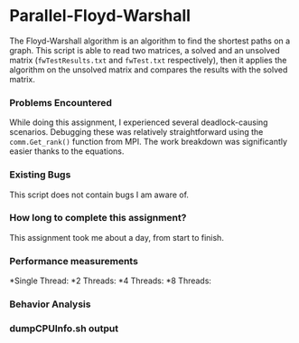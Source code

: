 # Parallel-Floyd-Warshall

The Floyd-Warshall algorithm is an algorithm to find the shortest paths on a graph.
This script is able to read two matrices, a solved and an unsolved matrix (```fwTestResults.txt```
and ```fwTest.txt``` respectively), then it applies the algorithm on the unsolved matrix and compares the results with the solved matrix.

### Problems Encountered

While doing this assignment, I experienced several deadlock-causing scenarios. Debugging these was relatively straightforward using the ```comm.Get_rank()``` function from MPI. The work breakdown was significantly easier thanks to the equations.

### Existing Bugs

This script does not contain bugs I am aware of.

### How long to complete this assignment?

This assignment took me about a day, from start to finish.

### Performance measurements
*Single Thread:
*2 Threads:
*4 Threads:
*8 Threads:

### Behavior Analysis

### dumpCPUInfo.sh output




